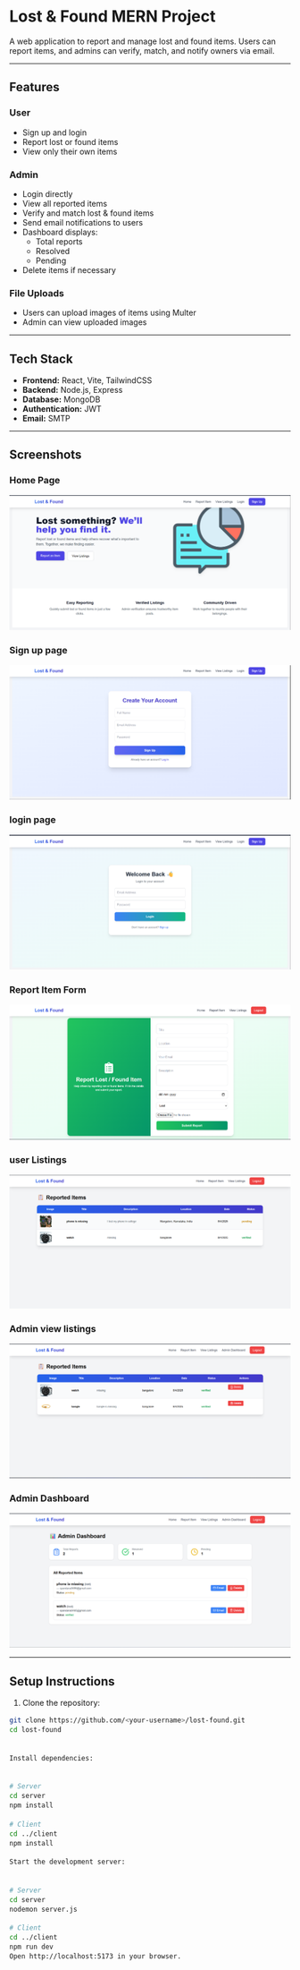 # Lost & Found MERN Project

A web application to report and manage lost and found items. Users can report items, and admins can verify, match, and notify owners via email.  

---

## Features

### User
- Sign up and login
- Report lost or found items
- View only their own items

### Admin
- Login directly
- View all reported items
- Verify and match lost & found items
- Send email notifications to users
- Dashboard displays:
  - Total reports
  - Resolved
  - Pending
- Delete items if necessary

### File Uploads
- Users can upload images of items using Multer
- Admin can view uploaded images

---

## Tech Stack
- **Frontend:** React, Vite, TailwindCSS  
- **Backend:** Node.js, Express  
- **Database:** MongoDB  
- **Authentication:** JWT  
- **Email:** SMTP  

---

## Screenshots

### Home Page
![Home Page](screenshots/homepage.png)

### Sign up page
![sign up page](screenshots/signup.png)

### login page
![login page](screenshots/login.png)

### Report Item Form
![Report item form](screenshots/ReportItem.png)


### user Listings
![user listings](screenshots/user_viewlistings.png.png)


### Admin view listings
![Admin Viewlistings](screenshots/Admin_ViewListings.png)

### Admin Dashboard
![Admin Dashboard](screenshots/Admin_Dasboard.png)

---

## Setup Instructions

1. Clone the repository:
```bash
git clone https://github.com/<your-username>/lost-found.git
cd lost-found


Install dependencies:


# Server
cd server
npm install

# Client
cd ../client
npm install

Start the development server:


# Server
cd server
nodemon server.js

# Client
cd ../client
npm run dev
Open http://localhost:5173 in your browser.